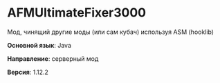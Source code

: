 # AFMUltimateFixer3000
Мод, чинящий другие моды (или сам кубач) используя ASM (hooklib)

**Основной язык**: Java

**Направление**:  серверный мод

**Версия**: 1.12.2
